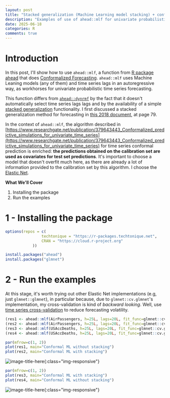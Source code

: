 ```yaml
---
layout: post
title: "Stacked generalization (Machine Learning model stacking) + conformal prediction for forecasting with ahead::mlf"
description: "Examples of use of ahead::mlf for univariate probabilistic time series forecasting"
date: 2025-06-18
categories: R
comments: true
---
```


# Introduction

In this post, I'll show how to use `ahead::mlf`, a function from [R package ahead](https://docs.techtonique.net/ahead/) that does [Conformalized Forecasting](https://www.researchgate.net/publication/379643443_Conformalized_predictive_simulations_for_univariate_time_series). `ahead::mlf` uses Machine Leaning models (any of them) and time series lags in an autoregressive way, as workhorses for univariate probabilistic time series forecasting. 

This function differs from [`ahead::dynrmf`](https://thierrymoudiki.github.io/blog/2025/04/20/r/tisthemachinelearner-time-series) by  the fact that it doesn't automatically select time series lags lags and by the availability of a simple [stacked generalization](https://en.wikipedia.org/wiki/Ensemble_learning#Stacking) functionality. I first discussed a stacked generalization method for forecasting in [this 2018 document](https://github.com/thierrymoudiki/phd-thesis/blob/master/moudiki_thesis.pdf), at page 79. 

In the context of `ahead::mlf`, the algorithm described in [https://www.researchgate.net/publication/379643443_Conformalized_predictive_simulations_for_univariate_time_series](https://www.researchgate.net/publication/379643443_Conformalized_predictive_simulations_for_univariate_time_series) for time series conformal prediction is enriched: **the predictions obtained on the calibration set are used as covariates for test set predictions**. It's important to choose a model that doesn't overfit much here, as there are already a lot of information provided to the calibration set by this algorithm. I choose the [Elastic Net](https://en.wikipedia.org/wiki/Elastic_net_regularization). 

**What We'll Cover**

1. Installing the package
2. Run the examples

# 1 - Installing the package

```R
options(repos = c(
                techtonique = "https://r-packages.techtonique.net",
                CRAN = "https://cloud.r-project.org"
            ))            

install.packages("ahead")
install.packages("glmnet")
```

# 2 - Run the examples

At this stage, it's worth trying out other Elastic Net implementations (e.g, just `glmnet::glmnet`), in particular because, due to `glmnet::cv.glmnet`'s implementation, my cross-validation is kind of _backward looking_. Well, use [time series cross-validation](https://docs.techtonique.net/crossvalidation/) to reduce forecasting volatility. 

```R
(res1 <- ahead::mlf(AirPassengers, h=25L, lags=20L, fit_func=glmnet::cv.glmnet, stack=FALSE))
(res2 <- ahead::mlf(AirPassengers, h=25L, lags=20L, fit_func=glmnet::cv.glmnet, stack=TRUE))
(res3 <- ahead::mlf(USAccDeaths, h=25L, lags=20L, fit_func=glmnet::cv.glmnet, stack=TRUE))
(res4 <- ahead::mlf(USAccDeaths, h=25L, lags=20L, fit_func=glmnet::cv.glmnet, stack=FALSE))
```

```R
par(mfrow=c(1, 2))
plot(res1, main="Conformal ML without stacking")
plot(res2, main="Conformal ML with stacking")
```

![image-title-here]({{base}}/images/2025-06-18/2025-06-18-image1.png){:class="img-responsive"}    


```R
par(mfrow=c(1, 2))
plot(res3, main="Conformal ML with stacking")
plot(res4, main="Conformal ML without stacking")
```

    
![image-title-here]({{base}}/images/2025-06-18/2025-06-18-image2.png){:class="img-responsive"}    
    
